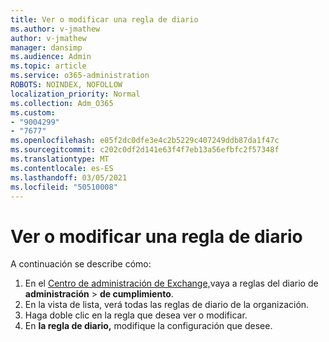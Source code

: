 ```yaml
---
title: Ver o modificar una regla de diario
ms.author: v-jmathew
author: v-jmathew
manager: dansimp
ms.audience: Admin
ms.topic: article
ms.service: o365-administration
ROBOTS: NOINDEX, NOFOLLOW
localization_priority: Normal
ms.collection: Adm_O365
ms.custom:
- "9004299"
- "7677"
ms.openlocfilehash: e85f2dc0dfe3e4c2b5229c407249ddb87da1f47c
ms.sourcegitcommit: c202c0df2d141e63f4f7eb13a56efbfc2f57348f
ms.translationtype: MT
ms.contentlocale: es-ES
ms.lasthandoff: 03/05/2021
ms.locfileid: "50510008"
---
```

# <a name="view-or-modify-a-journal-rule"></a>Ver o modificar una regla de diario

A continuación se describe cómo:

1. En el [Centro de administración de Exchange,](https://go.microsoft.com/fwlink/p/?linkid=2059104)vaya a reglas del diario de **administración**  >  **de cumplimiento**.
2. En la vista de lista, verá todas las reglas de diario de la organización.
3. Haga doble clic en la regla que desea ver o modificar.
4. En **la regla de diario,** modifique la configuración que desee.
